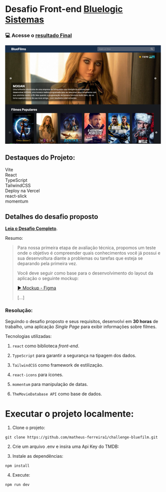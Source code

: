 # Desafio Front-end [Bluelogic Sistemas](https://www.bluelogic.com.br/)

### 💻 Acesse o [resultado Final](https://challenge-bluefilm.vercel.app)

[![Bluefilm](https://github.com/matheus-ferreira1/challenge-bluefilm/blob/main/bluefilm.png)](https://challenge-bluefilm.vercel.app)

## Destaques do Projeto:

Vite</br>
React</br>
TypeScript</br>
TailwindCSS</br>
Deploy na Vercel</br>
react-slick</br>
momentum

## Detalhes do desafio proposto

[**Leia o Desafio Completo**](https://github.com/bluelogic-sistemas/desafio-estagio-front/blob/main/README.md).

Resumo:

> Para nossa primeira etapa de avaliação técnica, propomos um teste onde o objetivo é compreender quais conhecimentos você já possui e sua desenvoltura diante a problemas ou tarefas que esteja se deparando pela primeira vez.
>
> Você deve seguir como base para o desenvolvimento do layout da aplicação o seguinte mockup:
>
> [► Mockup - Figma ](https://www.figma.com/file/DIwSpshqBdTfvujx801ccs/Desafio-Front?node-id=0%3A1&t=IcJWDvFDZV1zGeln-1)
>
> [...]

### Resolução:

Seguindo o desafio proposto e seus requisitos, desenvolvi em **30 horas** de trabalho, uma aplicação _Single Page_ para exibir informações sobre filmes.

Tecnologias utilizadas:

1. `react` como biblioteca _front-end_.

2. `TypeScript` para garantir a segurança na tipagem dos dados.

3. `TailwindCSS` como framework de estilização.

4. `react-icons` para ícones.

5. `momentum` para manipulação de datas.

6. `TheMovieDatabase API` como base de dados.

# Executar o projeto localmente:

1. Clone o projeto:

```console
git clone https://github.com/matheus-ferreira1/challenge-bluefilm.git
```

2. Crie um arquivo .env e insira uma Api Key do TMDB:

3. Instale as dependências:

```console
npm install
```

4. Execute:

```console
npm run dev
```

     
